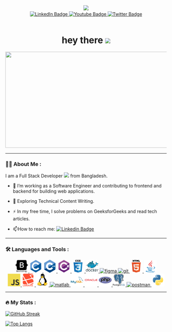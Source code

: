 
<div id="header" align="center">
  <img src="https://media.giphy.com/media/SHjOSDkKZ18qOHA5B5/giphy.gif" width="100"/>


  <div id="badges">
    <a href="https://www.linkedin.com/in/shethilahammed/"> <img src="https://img.shields.io/badge/LinkedIn-blue?style=for-the-badge&logo=linkedin&logoColor=white" alt="LinkedIn Badge"/> </a>
    <a href="https://www.facebook.com/shethil.ahammed"> <img src="https://img.shields.io/badge/Facebook-blue?style=for-the-badge&logo=facebook&logoColor=white" alt="Youtube Badge"/> </a>
    <a href="https://twitter.com/ShethilAhammed"> <img src="https://img.shields.io/badge/Twitter-blue?style=for-the-badge&logo=twitter&logoColor=white" alt="Twitter Badge"/> </a>
  </div>

  <img src="https://komarev.com/ghpvc/?username=Shethil&style=flat-square&color=blue" alt=""/>
  
  <h1>
    hey there
    <img src="https://media.giphy.com/media/hvRJCLFzcasrR4ia7z/giphy.gif" width="30px"/>
  </h1>

  <div align="center">
      <img src="https://media.giphy.com/media/xT9IgzoKnwFNmISR8I/giphy.gif" width="600" height="300"/>
  </div>

</div>

---

### :woman_technologist: About Me :

I am a Full Stack Developer <img src="https://media.giphy.com/media/WUlplcMpOCEmTGBtBW/giphy.gif" width="30"> from Bangladesh.

- :telescope: I’m working as a Software Engineer and contributing to frontend and backend for building web applications.

- :seedling: Exploring Technical Content Writing.

- :zap: In my free time, I solve problems on GeeksforGeeks and read tech articles.

- :mailbox:How to reach me: [![Linkedin Badge](https://img.shields.io/badge/-Shethil-blue?style=flat&logo=Linkedin&logoColor=white)](https://www.linkedin.com/in/shethilahammed)

---

### :hammer_and_wrench: Languages and Tools :


  <div class="row" align="center">
    <div class="col-6 m-3">
      <a href="https://getbootstrap.com/"> <img src="https://raw.githubusercontent.com/devicons/devicon/master/icons/bootstrap/bootstrap-plain-wordmark.svg" alt="bootstrap" width="40" height="40"/> </a> 
      <a href="https://www.cprogramming.com/"> <img src="https://raw.githubusercontent.com/devicons/devicon/master/icons/c/c-original.svg" alt="c" width="40" height="40"/> </a> 
      <a href="https://www.w3schools.com/cpp/"> <img src="https://raw.githubusercontent.com/devicons/devicon/master/icons/cplusplus/cplusplus-original.svg" alt="cplusplus" width="40" height="40"/> </a> 
      <a href="https://www.w3schools.com/cs/"> <img src="https://raw.githubusercontent.com/devicons/devicon/master/icons/csharp/csharp-original.svg" alt="csharp" width="40" height="40"/> </a> 
      <a href="https://www.w3schools.com/css/"> <img src="https://raw.githubusercontent.com/devicons/devicon/master/icons/css3/css3-original-wordmark.svg" alt="css3" width="40" height="40"/> </a> 
      <a href="https://www.docker.com/"> <img src="https://raw.githubusercontent.com/devicons/devicon/master/icons/docker/docker-original-wordmark.svg" alt="docker" width="40" height="40"/> </a> 
      <a href="https://www.figma.com/"> <img src="https://www.vectorlogo.zone/logos/figma/figma-icon.svg" alt="figma" width="40" height="40"/> </a> 
      <a href="https://git-scm.com/"> <img src="https://www.vectorlogo.zone/logos/git-scm/git-scm-icon.svg" alt="git" width="40" height="40"/> </a> 
      <a href="https://www.w3.org/html/"> <img src="https://raw.githubusercontent.com/devicons/devicon/master/icons/html5/html5-original-wordmark.svg" alt="html5" width="40" height="40"/> </a> 
      <a href="https://www.java.com"> <img src="https://raw.githubusercontent.com/devicons/devicon/master/icons/java/java-original.svg" alt="java" width="40" height="40"/> </a> 
    </div>
    <div class="col-6">
       <a href="https://developer.mozilla.org/en-US/docs/Web/JavaScript"> <img src="https://raw.githubusercontent.com/devicons/devicon/master/icons/javascript/javascript-original.svg" width="40" height="40"/> </a> 
        <a href="https://laravel.com/"> <img src="https://raw.githubusercontent.com/devicons/devicon/master/icons/laravel/laravel-plain-wordmark.svg" alt="laravel" width="40" height="40"/> </a> 
        <a href="https://www.linux.org/"> <img src="https://raw.githubusercontent.com/devicons/devicon/master/icons/linux/linux-original.svg" alt="linux" width="40" height="40"/> </a> 
        <a href="https://www.mathworks.com/"> <img src="https://upload.wikimedia.org/wikipedia/commons/2/21/Matlab_Logo.png" alt="matlab" width="40" height="40"/> </a> 
        <a href="https://www.mysql.com/"> <img src="https://raw.githubusercontent.com/devicons/devicon/master/icons/mysql/mysql-original-wordmark.svg" alt="mysql" width="40" height="40"/> </a> 
        <a href="https://www.oracle.com/"> <img src="https://raw.githubusercontent.com/devicons/devicon/master/icons/oracle/oracle-original.svg" alt="oracle" width="40" height="40"/> </a> 
        <a href="https://www.php.net"> <img src="https://raw.githubusercontent.com/devicons/devicon/master/icons/php/php-original.svg" alt="php" width="40" height="40"/> </a> 
        <a href="https://www.postgresql.org"> <img src="https://raw.githubusercontent.com/devicons/devicon/master/icons/postgresql/postgresql-original-wordmark.svg" alt="postgresql" width="40" height="40"/> </a> 
        <a href="https://postman.com"> <img src="https://www.vectorlogo.zone/logos/getpostman/getpostman-icon.svg" alt="postman" width="40" height="40"/> </a> 
        <a href="https://www.python.org"> <img src="https://raw.githubusercontent.com/devicons/devicon/master/icons/python/python-original.svg" alt="python" width="40" height="40"/> </a> 
    </div>
  </div>

---

### :fire: My Stats :


[![GitHub Streak](http://github-readme-streak-stats.herokuapp.com?user=Shethil&theme=dark&background=000000)](https://git.io/streak-stats)

[![Top Langs](https://github-readme-stats.vercel.app/api/top-langs/?username=Shethil&layout=compact&theme=vision-friendly-dark)](https://github.com/anuraghazra/github-readme-stats)
  
